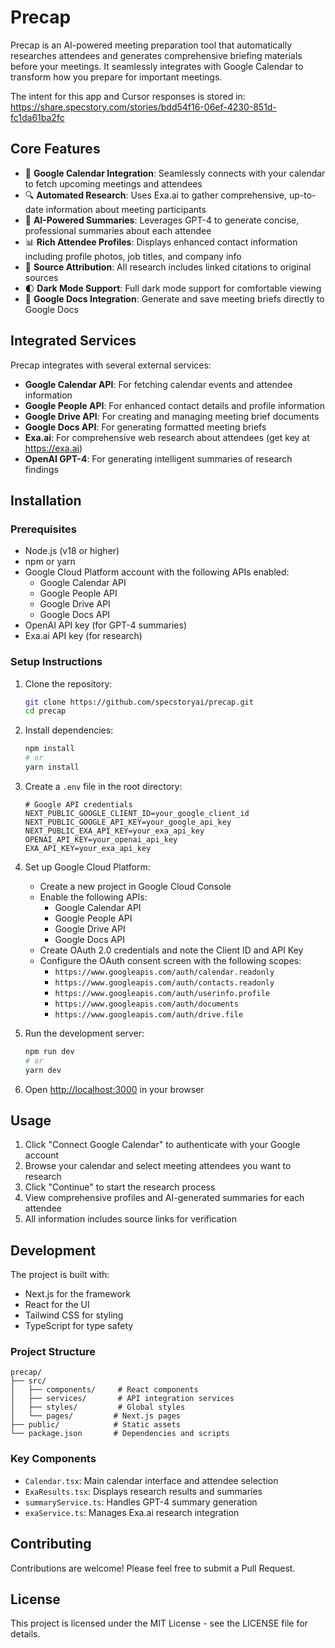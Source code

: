 # Precap

Precap is an AI-powered meeting preparation tool that automatically researches attendees and generates comprehensive briefing materials before your meetings. It seamlessly integrates with Google Calendar to transform how you prepare for important meetings.

The intent for this app and Cursor responses is stored in: https://share.specstory.com/stories/bdd54f16-06ef-4230-851d-fc1da61ba2fc

## Core Features

- 🔄 **Google Calendar Integration**: Seamlessly connects with your calendar to fetch upcoming meetings and attendees
- 🔍 **Automated Research**: Uses Exa.ai to gather comprehensive, up-to-date information about meeting participants
- 🤖 **AI-Powered Summaries**: Leverages GPT-4 to generate concise, professional summaries about each attendee
- 📊 **Rich Attendee Profiles**: Displays enhanced contact information including profile photos, job titles, and company info
- 📝 **Source Attribution**: All research includes linked citations to original sources
- 🌓 **Dark Mode Support**: Full dark mode support for comfortable viewing
- 📄 **Google Docs Integration**: Generate and save meeting briefs directly to Google Docs

## Integrated Services

Precap integrates with several external services:

- **Google Calendar API**: For fetching calendar events and attendee information
- **Google People API**: For enhanced contact details and profile information
- **Google Drive API**: For creating and managing meeting brief documents
- **Google Docs API**: For generating formatted meeting briefs
- **Exa.ai**: For comprehensive web research about attendees (get key at https://exa.ai)
- **OpenAI GPT-4**: For generating intelligent summaries of research findings

## Installation

### Prerequisites

- Node.js (v18 or higher)
- npm or yarn
- Google Cloud Platform account with the following APIs enabled:
  - Google Calendar API
  - Google People API
  - Google Drive API
  - Google Docs API
- OpenAI API key (for GPT-4 summaries)
- Exa.ai API key (for research)

### Setup Instructions

1. Clone the repository:
   ```bash
   git clone https://github.com/specstoryai/precap.git
   cd precap
   ```

2. Install dependencies:
   ```bash
   npm install
   # or
   yarn install
   ```

3. Create a `.env` file in the root directory:
   ```env
   # Google API credentials
   NEXT_PUBLIC_GOOGLE_CLIENT_ID=your_google_client_id
   NEXT_PUBLIC_GOOGLE_API_KEY=your_google_api_key
   NEXT_PUBLIC_EXA_API_KEY=your_exa_api_key
   OPENAI_API_KEY=your_openai_api_key
   EXA_API_KEY=your_exa_api_key
   ```

4. Set up Google Cloud Platform:
   - Create a new project in Google Cloud Console
   - Enable the following APIs:
     - Google Calendar API
     - Google People API
     - Google Drive API
     - Google Docs API
   - Create OAuth 2.0 credentials and note the Client ID and API Key
   - Configure the OAuth consent screen with the following scopes:
     - `https://www.googleapis.com/auth/calendar.readonly`
     - `https://www.googleapis.com/auth/contacts.readonly`
     - `https://www.googleapis.com/auth/userinfo.profile`
     - `https://www.googleapis.com/auth/documents`
     - `https://www.googleapis.com/auth/drive.file`

5. Run the development server:
   ```bash
   npm run dev
   # or
   yarn dev
   ```

6. Open [http://localhost:3000](http://localhost:3000) in your browser

## Usage

1. Click "Connect Google Calendar" to authenticate with your Google account
2. Browse your calendar and select meeting attendees you want to research
3. Click "Continue" to start the research process
4. View comprehensive profiles and AI-generated summaries for each attendee
5. All information includes source links for verification

## Development

The project is built with:

- Next.js for the framework
- React for the UI
- Tailwind CSS for styling
- TypeScript for type safety

### Project Structure

```
precap/
├── src/
│   ├── components/     # React components
│   ├── services/       # API integration services
│   ├── styles/         # Global styles
│   └── pages/         # Next.js pages
├── public/            # Static assets
└── package.json       # Dependencies and scripts
```

### Key Components

- `Calendar.tsx`: Main calendar interface and attendee selection
- `ExaResults.tsx`: Displays research results and summaries
- `summaryService.ts`: Handles GPT-4 summary generation
- `exaService.ts`: Manages Exa.ai research integration

## Contributing

Contributions are welcome! Please feel free to submit a Pull Request.

## License

This project is licensed under the MIT License - see the LICENSE file for details. 